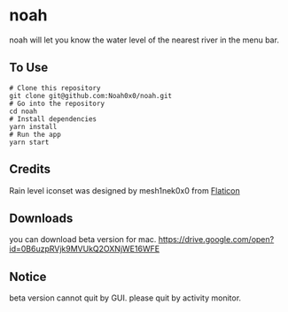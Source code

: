 # noah
noah will let you know the water level of the nearest river in the menu bar.

## To Use
```
# Clone this repository
git clone git@github.com:Noah0x0/noah.git
# Go into the repository
cd noah
# Install dependencies
yarn install
# Run the app
yarn start
```

## Credits
Rain level iconset was designed by mesh1nek0x0 from [Flaticon](https://www.flaticon.com/)

## Downloads
you can download beta version for mac.
https://drive.google.com/open?id=0B6uzpRVjk9MVUkQ2OXNjWE16WFE

## Notice
beta version cannot quit by GUI.
please quit by activity monitor.

